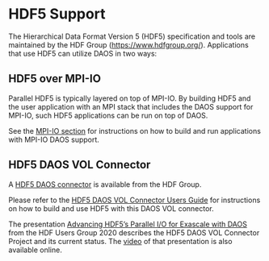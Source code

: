 # HDF5 Support

The Hierarchical Data Format Version 5 (HDF5) specification and tools are 
maintained by the HDF Group (https://www.hdfgroup.org/).
Applications that use HDF5 can utilize DAOS in two ways:

## HDF5 over MPI-IO

Parallel HDF5 is typically layered on top of MPI-IO. 
By building HDF5 and the user application with an MPI stack that 
includes the DAOS support for MPI-IO, such HDF5 applications can
be run on top of DAOS. 

See the [MPI-IO section](mpi-io.md) for instructions on how
to build and run applications with MPI-IO DAOS support.

## HDF5 DAOS VOL Connector

A [HDF5 DAOS connector](https://github.com/HDFGroup/vol-daos)
is available from the HDF Group.

Please refer to the [HDF5 DAOS VOL Connector Users 
Guide](https://github.com/HDFGroup/vol-daos/blob/master/docs/users_guide.pdf)
for instructions on how to build and use HDF5 with this DAOS VOL connector.

The presentation [Advancing HDF5’s Parallel I/O for Exascale with 
DAOS](https://www.hdfgroup.org/wp-content/uploads/2020/10/HDF5_HUG_2020_DAOS.pdf)
from the HDF Users Group 2020 describes the HDF5 DAOS VOL Connector Project 
and its current status.  The [video](https://youtu.be/P_V7y_G4vM0) 
of that presentation is also available online.

